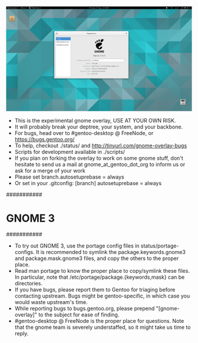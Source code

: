![](screen-gnome-3.16.png?raw=true)

* This is the experimental gnome overlay, USE AT YOUR OWN RISK.
* It will probably break your deptree, your system, and your backbone.
* For bugs, head over to #gentoo-desktop @ FreeNode, or https://bugs.gentoo.org/
* To help, checkout ./status/ and http://tinyurl.com/gnome-overlay-bugs
* Scripts for development available in ./scripts/
* If you plan on forking the overlay to work on some gnome stuff, don't hesitate
  to send us a mail at gnome_at_gentoo_dot_org to inform us or ask for a merge
  of your work
* Please set branch.autosetuprebase = always
* Or set in your .gitconfig:
[branch]
	autosetuprebase = always

###########
# GNOME 3 #
###########
* To try out GNOME 3, use the portage config files in status/portage-configs. It
  is recommended to symlink the package.keywords.gnome3 and package.mask.gnome3
  files, and copy the others to the proper place.
* Read man portage to know the proper place to copy/symlink these files. In
  particular, note that /etc/portage/package.{keywords,mask} can be directories.
* If you have bugs, please report them to Gentoo for triaging before contacting
  upstream. Bugs might be gentoo-specific, in which case you would waste
  upstream's time.
* While reporting bugs to bugs.gentoo.org, please prepend "[gnome-overlay]" to
  the subject for ease of finding.
* #gentoo-desktop @ FreeNode is the proper place for questions. Note that the
  gnome team is severely understaffed, so it might take us time to reply.
